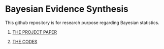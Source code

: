 # Bayesian Evidence Synthesis

This github repository is for research purpose regarding Bayesian statistics.

1. [THE PROJECT PAPER](https://github.com/aiod01/Bayesian-evidence-synthesis-/blob/master/article_4/newpaper.pdf)

2. [THE CODES](https://github.com/aiod01/Bayesian-evidence-synthesis-/blob/master/report_revised_2.ipynb)



